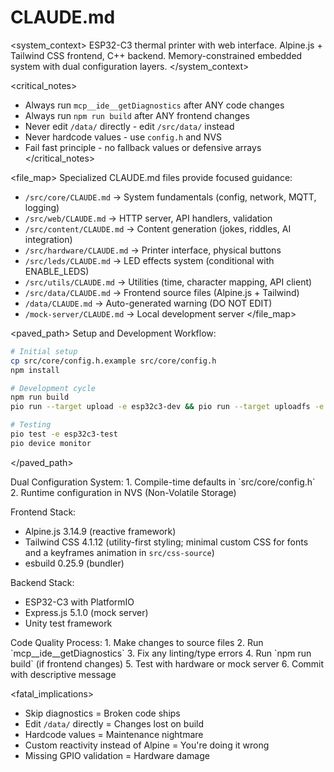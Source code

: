 # CLAUDE.md

<system_context>
ESP32-C3 thermal printer with web interface. Alpine.js + Tailwind CSS frontend, C++ backend.
Memory-constrained embedded system with dual configuration layers.
</system_context>

<critical_notes>

- Always run `mcp__ide__getDiagnostics` after ANY code changes
- Always run `npm run build` after ANY frontend changes
- Never edit `/data/` directly - edit `/src/data/` instead
- Never hardcode values - use `config.h` and NVS
- Fail fast principle - no fallback values or defensive arrays
  </critical_notes>

<file_map>
Specialized CLAUDE.md files provide focused guidance:

- `/src/core/CLAUDE.md` → System fundamentals (config, network, MQTT, logging)
- `/src/web/CLAUDE.md` → HTTP server, API handlers, validation
- `/src/content/CLAUDE.md` → Content generation (jokes, riddles, AI integration)
- `/src/hardware/CLAUDE.md` → Printer interface, physical buttons
- `/src/leds/CLAUDE.md` → LED effects system (conditional with ENABLE_LEDS)
- `/src/utils/CLAUDE.md` → Utilities (time, character mapping, API client)
- `/src/data/CLAUDE.md` → Frontend source files (Alpine.js + Tailwind)
- `/data/CLAUDE.md` → Auto-generated warning (DO NOT EDIT)
- `/mock-server/CLAUDE.md` → Local development server
  </file_map>

<paved_path>
Setup and Development Workflow:

```bash
# Initial setup
cp src/core/config.h.example src/core/config.h
npm install

# Development cycle
npm run build
pio run --target upload -e esp32c3-dev && pio run --target uploadfs -e esp32c3-dev

# Testing
pio test -e esp32c3-test
pio device monitor
```

</paved_path>

<patterns>
Dual Configuration System:
1. Compile-time defaults in `src/core/config.h`
2. Runtime configuration in NVS (Non-Volatile Storage)

Frontend Stack:

- Alpine.js 3.14.9 (reactive framework)
- Tailwind CSS 4.1.12 (utility-first styling; minimal custom CSS for fonts and a keyframes animation in `src/css-source`)
- esbuild 0.25.9 (bundler)

Backend Stack:

- ESP32-C3 with PlatformIO
- Express.js 5.1.0 (mock server)
- Unity test framework
  </patterns>

<workflow>
Code Quality Process:
1. Make changes to source files
2. Run `mcp__ide__getDiagnostics` 
3. Fix any linting/type errors
4. Run `npm run build` (if frontend changes)
5. Test with hardware or mock server
6. Commit with descriptive message
</workflow>

<fatal_implications>

- Skip diagnostics = Broken code ships
- Edit `/data/` directly = Changes lost on build
- Hardcode values = Maintenance nightmare
- Custom reactivity instead of Alpine = You're doing it wrong
- Missing GPIO validation = Hardware damage
